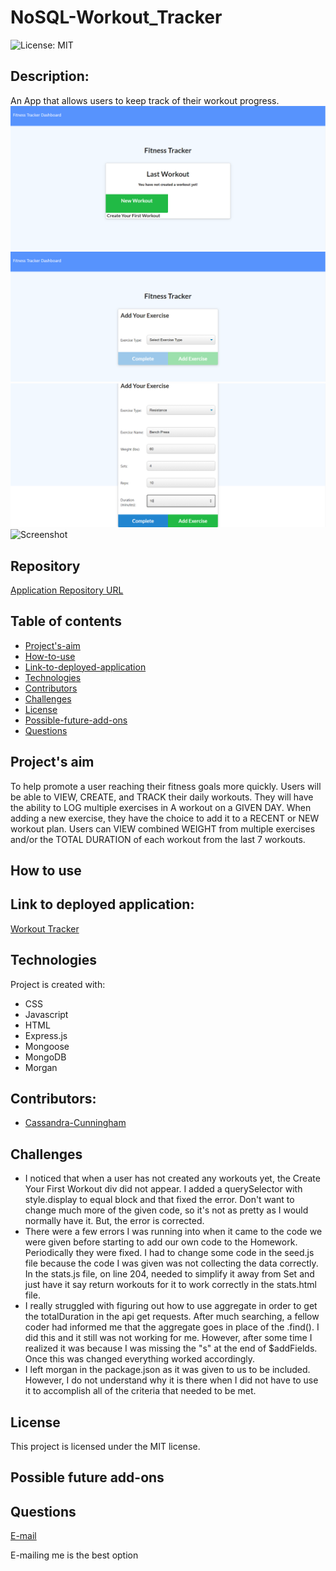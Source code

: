 # NoSQL-Workout_Tracker
![License: MIT](https://img.shields.io/badge/License-MIT-Red.svg)

## Description:
An App that allows users to keep track of their workout progress.
![First Workout Homescreen Screenshot](./public/images/homepage_firstWorkout.png)
![First Exercise Screenshot](./public/images/first_exercise.png)
![Resistance Form Screenshot](./public/images/resistance_form.png)
![ Screenshot](./public/images/)

## Repository
[Application Repository URL](https://github.com/cmcunningham27/NoSQL-Workout_Tracker)

## Table of contents
* [Project's-aim](#project's-aim)
* [How-to-use](#how-to-use)
* [Link-to-deployed-application](#link-to-deployed-application)
* [Technologies](#technologies)
* [Contributors](#contributors)
* [Challenges](#Challenges)
* [License](#license)
* [Possible-future-add-ons](#possible-future-add-ons)
* [Questions](#questions)

## Project's aim
To help promote a user reaching their fitness goals more quickly. Users will be able to VIEW, CREATE, and TRACK their daily workouts. They will have the ability to LOG multiple exercises in A workout on a GIVEN DAY. When adding a new exercise, they have the choice to add it to a RECENT or NEW workout plan. Users can VIEW combined WEIGHT from multiple exercises and/or the TOTAL DURATION of each workout from the last 7 workouts.

## How to use

## Link to deployed application:
[Workout Tracker](https://blooming-oasis-14298.herokuapp.com)

## Technologies
Project is created with:

* CSS 
* Javascript
* HTML
* Express.js
* Mongoose
* MongoDB
* Morgan

## Contributors:
* [Cassandra-Cunningham](https://github.com/cmcunningham27)

## Challenges
- I noticed that when a user has not created any workouts yet, the Create Your First Workout div did not appear. I added a querySelector with style.display to equal block and that fixed the error. Don't want to change much more of the given code, so it's not as pretty as I would normally have it. But, the error is corrected.
- There were a few errors I was running into when it came to the code we were given before starting to add our own code to the Homework. Periodically they were fixed. I had to change some code in the seed.js file because the code I was given was not collecting the data correctly. In the stats.js file, on line 204, needed to simplify it away from Set and just have it say return workouts for it to work correctly in the stats.html file.
- I really struggled with figuring out how to use aggregate in order to get the totalDuration in the api get requests. After much searching, a fellow coder had informed me that the aggregate goes in place of the .find(). I did this and it still was not working for me. However, after some time I realized it was because I was missing the "s" at the end of $addFields. Once this was changed everything worked accordingly.
- I left morgan in the package.json as it was given to us to be included. However, I do not understand why it is there when I did not have to use it to accomplish all of the criteria that needed to be met.

## License
This project is licensed under the MIT license.

## Possible future add-ons

## Questions
[E-mail](mailto:sttepstutoring@yahoo.com)

E-mailing me is the best option